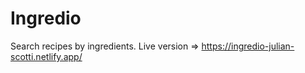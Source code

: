 # Ingredio

Search recipes by ingredients. Live version => https://ingredio-julian-scotti.netlify.app/
